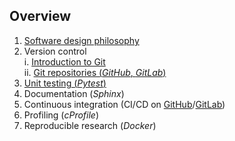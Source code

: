 ## Overview

1. [Software design philosophy](#/2)
2. Version control  
   i. [Introduction to Git](#/3)  
   ii. [Git repositories (*GitHub*, *GitLab*)](#/4)
3. [Unit testing (*Pytest*)](#/5)
4. Documentation (*Sphinx*)
5. Continuous integration (CI/CD on [GitHub](https://github.com/)/[GitLab](https://gitlab.com/))
6. Profiling (*cProfile*)
7. Reproducible research (*Docker*)